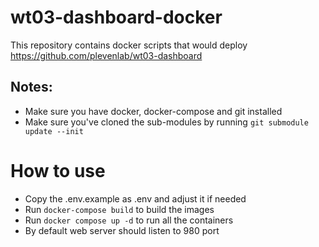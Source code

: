 # wt03-dashboard-docker

This repository contains docker scripts that would deploy https://github.com/plevenlab/wt03-dashboard

## Notes:
 * Make sure you have docker, docker-compose and git installed
 * Make sure you've cloned the sub-modules by running `git submodule update --init`
	
# How to use
 * Copy the .env.example as .env and adjust it if needed
 * Run `docker-compose build` to build the images
 * Run `docker compose up -d` to run all the containers
 * By default web server should listen to 980 port